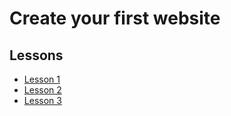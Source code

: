 # Create your first website

## Lessons

- [Lesson 1](/lesson1/notes.md) 
- [Lesson 2](/lesson2/notes.md)
- [Lesson 3](/lesson3/notes.md)
